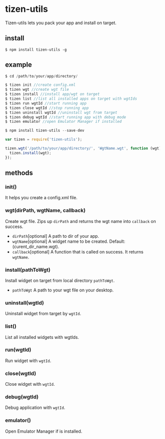 # tizen-utils

Tizen-utils lets you pack your app and install on target.

## install

```
$ npm install tizen-utils -g
```

## example

```javascript
$ cd /path/to/your/app/directory/

$ tizen init //create config.xml
$ tizen wgt //create wgt file
$ tizen install //install app/wgt on target
$ tizen list //list all installed apps on target with wgtIds
$ tizen run wgtId //start running app
$ tizen close wgtId //stop running app
$ tizen uninstall wgtId //uninstall wgt from target
$ tizen debug wgtId //start running app with debug mode
$ tizen emulator //open Emulator Manager if installed
```

```javascript
$ npm install tizen-utils --save-dev

var tizen = require('tizen-utils');

tizen.wgt('/path/to/your/app/directory/', 'WgtName.wgt', function (wgt) {
  tizen.install(wgt);
});

```

## methods

### init()

It helps you create a config.xml file.


### wgt(dirPath, wgtName, callback)

Create wgt file. Zips up `dirPath` and returns
the wgt name into `callback` on success.

* `dirPath`[optional] A path to dir of your app.
* `wgtName`[optional] A widget name to be created. Default: (curent_dir_name.wgt).
* `callback`[optional] A function that is called on success. It returns `wgtName`.


### install(pathToWgt)

Install widget on target from local directory `pathToWgt`.

* `pathToWgt` A path to your wgt file on your desktop.


### uninstall(wgtId)

Uninstall widget from target by `wgtId`.


### list()

List all installed widgets with wgtIds.


### run(wgtId)

Run widget with `wgtId`.


### close(wgtId)

Close widget with `wgtId`.


### debug(wgtId)

Debug application with `wgtId`.


### emulator()

Open Emulator Manager if is installed.

